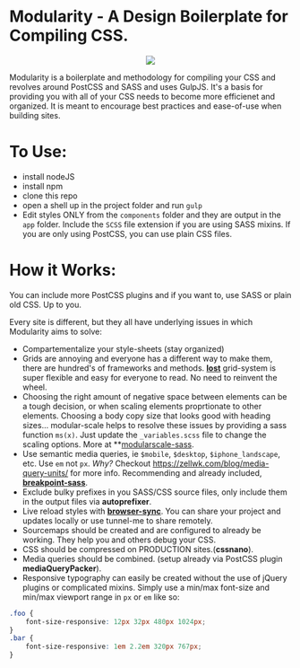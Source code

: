 # Modularity - A Design Boilerplate for Compiling CSS.

<p align="center">
    <img src="https://camo.githubusercontent.com/ae746e186fc99bfd41fe3c745d515786d9b2e551/68747470733a2f2f73332d75732d776573742d322e616d617a6f6e6177732e636f6d2f732e6364706e2e696f2f3434383230302f6d6f64756c61726974792d6373732d64657369676e2e6a7067">
</p>

Modularity is a boilerplate and methodology for compiling your CSS and revolves around PostCSS and SASS and uses GulpJS. It's a basis for providing you with all of your CSS needs to become more efficienet and organized. It is meant to encourage best practices and ease-of-use when building sites.

# To Use:
- install nodeJS
- install npm
- clone this repo
- open a shell up in the project folder and run `gulp`
- Edit styles ONLY from the `components` folder and they are output in the `app` folder. Include the `SCSS` file extension if you are using SASS mixins. If you are only using PostCSS, you can use plain CSS files.

# How it Works: 

You can include more PostCSS plugins and if you want to, use SASS or plain old CSS. Up to you.

Every site is different, but they all have underlying issues in which Modularity aims to solve:
- Compartementalize your style-sheets (stay organized)
- Grids are annoying and everyone has a different way to make them, there are hundred's of frameworks and methods. **[lost](http://lostgrid.org/)** grid-system is super flexible and easy for everyone to read. No need to reinvent the wheel.
- Choosing the right amount of negative space between elements can be a tough decision, or when scaling elements proprtionate to other elements. Choosing a body copy size that looks good with heading sizes... modular-scale helps to resolve these issues by providing a sass function `ms(x)`. Just update the `_variables.scss` file to change the scaling options. More at **[modularscale-sass](https://github.com/modularscale/modularscale-sass).
- Use semantic media queries, ie `$mobile`, `$desktop`, `$iphone_landscape`, etc. Use `em` not `px`. _Why?_ Checkout https://zellwk.com/blog/media-query-units/ for more info. Recommending and already included, **[breakpoint-sass](http://breakpoint-sass.com/)**.
- Exclude bulky prefixes in you SASS/CSS source files, only include them in the output files via **autoprefixer**.
- Live reload styles with **[browser-sync](https://www.browsersync.io/docs/gulp)**. You can share your project and updates locally or use tunnel-me to share remotely.
- Sourcemaps should be created and are configured to already be working. They help you and others debug your CSS.
- CSS should be compressed on PRODUCTION sites.(**cssnano**).
- Media queries should be combined. (setup already via PostCSS plugin **mediaQueryPacker**).
- Responsive typography can easily be created without the use of jQuery plugins or complicated mixins. Simply use a min/max font-size and min/max viewport range in `px` or `em` like so:
```css
.foo {
    font-size-responsive: 12px 32px 480px 1024px;
}
.bar {
    font-size-responsive: 1em 2.2em 320px 767px;
}
```
